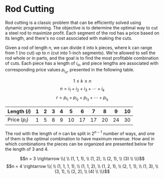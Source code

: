 # Rod Cutting

Rod cutting is a classic problem that can be efficiently solved using dynamic programming. The objective is to determine the optimal way to cut a steel rod to maximize profit. Each segment of the rod has a price based on its length, and there's no cost associated with making the cuts.

Given a rod of length n, we can divide it into k pieces, where k can range from 1 (no cut) up to n (cut into 1-inch segments). We're allowed to sell the rod whole or in parts, and the goal is to find the most profitable combination of cuts. Each piece has a length of $i_\alpha$, and piece lengths are associated with corresponding price values $p_{i_\alpha}$, presented in the following table. 

$$ 1 \leq k \leq n $$
$$ n = i_1 + i_2 + i_3 + \cdots + i_k $$
$$ r = p_{i_1} + p_{i_2} + p_{i_3} + \cdots + p_{i_k} $$
<div align="center">

| Length ($i$) | 1 | 2 | 3 | 4 | 5  | 6  | 7  | 8  | 9  | 10 |
|------------|---|---|---|---|----|----|----|----|----|----|
| Price ($p_i$) | 1 | 5 | 8 | 9 | 10 | 17 | 17 | 20 | 24 | 30 |

</div>

The rod with the length of $n$ can be split in $2^{n - 1}$ number of ways, and one of them is the optimal combination to have maximum revenue. How and in which combinations the pieces can be organized are presented below for the length of $3$ and $4$. 

$$n = 3 \rightarrow \\{ \\ (1, 1, 1), \\ (1, 2), \\ (2, 1), \\ (3) \\ \\}$$
$$n = 4 \rightarrow \\{ \\ (1, 1, 1, 1), \\ (1, 1, 2), \\ (1, 2, 1), \\ (2, 1, 1), \\ (1, 3), \\ (3, 1), \\ (2, 2), \\ (4) \\ \\}$$